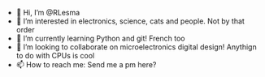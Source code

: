 - 👋 Hi, I’m @RLesma
- 👀 I’m interested in electronics, science, cats and people. Not by that order
- 🌱 I’m currently learning Python and git! French too
- 💞️ I’m looking to collaborate on microelectronics digital design! Anythign to do with CPUs is cool
- 📫 How to reach me: Send me a pm here?

<!---
RLesma/RLesma is a ✨ special ✨ repository because its `README.md` (this file) appears on your GitHub profile.
You can click the Preview link to take a look at your changes.
--->

